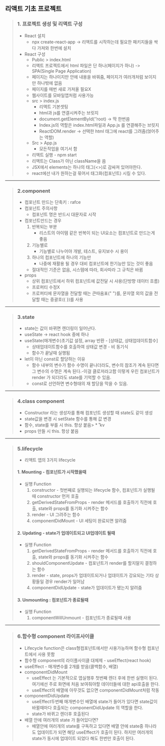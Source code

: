 ## 리액트 기초 프로젝트
> ### 1. 프로젝트 생성 및 리액트 구성
>* React 설치
>    * npx create-react-app -> 리액트를 시작하는데 필요한 패키지들을 싹다 가져와 한번에 설치 
>* React 구성
>   * Public > index.html
>   * 리액트 프로젝트에서 html 파일은 단 하나(페이지가 하나) -> SPA(Single Page Application)
>   * 페이지는 하나이지만 안에 내용을 바꿔줌, 페이지가 여러개처럼 보이지만 하나밖에 없음
>   * 페이지를 매번 새로 가져올 필요X
>   * 웹사이트를 모바일앱처럼 사용가능
>   * src > index.js
>       * 리액트 기본셋팅
>       * html과 js를 연결시켜주는 브릿지
>       * document.getElementById(‘’root) -> 딱 한번씀
>       * Index.js의 역할은 index.html파일과 App.js 를 연결해주는 브릿지
>       * ReactDOM.render -> 선택한 html 태그에 react를 그려줌(얹어주는 역할)
>   * Src > App.js
>       * 모든작업을 여기서 함
>   * 리액트 실행 - npm start
>   * 리액트는 Class가 아닌 className을 씀
>   * JSX에서 elements는 하나의 태그(<>)로 감싸져 있어야한다.
>   * react에선 내가 원하는걸 묶어서 태그화(컴포넌트) 시킬 수 있다.
***
> ### 2.component
> * 컴포넌트 만드는 단축키 : rafce
> * 컴포넌트 주의사항
>   * 컴포넌트 명은 반드시 대문자로 시작
> * 컴포넌트만드는 경우
>   1. 반복되는 부분
>       * 리스트의 아이템 같은 반복이 되는 UI요소는 컴포넌트로 만드는게 좋음
>   2. 기능별로 
>       * 기능별로 나누어야 개발, 테스트, 유지보수 시 용이
>   3. 하나의 컴포넌트에 하나의 기능만 
>        * 나중에 재활용 될 경우 대비 컴포넌트에 한기능만 있는 것이 좋음
>   * 절대적인 기준은 없음, 시스템에 따라, 회사따라 그 규칙은 바뀜
> * props
>   * 상위 컴포넌트에서 하위 컴포넌트에 값전달 시 사용(단방향 데이터  흐름)
>   * 프로퍼티 수정X
>   * 프로퍼티에 문자열을 전달할 때는 큰따옴표(" ")를, 문자열 외의 값을 전달할 때는 중괄호({ })를 사용
*** 
> ### 3.state
> * state는 값이 바뀌면 렌더링이 일어난다.
> * useState -> react hook 중에 하나
> * useState(매개변수)초기값 설정, array 반환 - [상태값, 상태업데이트함수]
>   * 상태업데이트함수를 호출하여 상태값 변경 - 비 동기식
>   * 함수가 끝날때 실행됨
>* let이 아닌 const로 할당하는 이유
>   * 함수 내부의 변수가 함수 수명이 끝나더라도, 변수의 참조가 계속 된다면 그 변수의 수명은 계속 된다.-이걸 클로저라고함 이렇게 우린 컴포넌트가 render 가 되더라도 state를 기억할 수 있음.
>   * const로 선언하면 변수형태의 재 할당을 막을 수 있음.
*** 
> ### 4.class component
> * Constructor 라는 생성자를 통해 컴포넌트 생성할 때 state도 같이 생성
> * state값을 변경 시 setState 함수를 통해 값 변경
> * 함수, state를 부를 시 this. 항상 붙음> * ˚kv
> * props 만들 시 this. 항상 붙음
*** 
> ### 5.lifecycle
> * 리액트 앱의 3가지 lifecycle
> #### 1. Mounting - 컴포넌트가 시작했을때
> * 실행 Function
>    1. constructor - 첫번째로 실행되는 lifecycle 함수, 컴포넌트가 실행될 때 constructor 먼저 호출
>    2. getDerivedStateFromProps - render 메서드를 호출하기 직전에 호출, state와 props를 동기화 시켜주는 함수
>    3. render - UI 그려주는 함수
>    4. componentDidMount - UI 세팅이 완료되면 알려줌
> #### 2. Updating - state가 업데이트되고 UI업데이트 될때
> * 실행 Function
>    1. getDerivedStateFromProps - render 메서드를 호출하기 직전에 호출, state와 props를 동기화 시켜주는 함수
>    2. shouldComponentUpdate - 컴포넌트가 render를 할지말지 결정하는 함수
>    3. render - state, props가 업데이트되거나 업데이트가 강요되는 기타 상황들일 경우 render가 일어남
>    4. componentDidUpdate - state가 업데이트가 됐는지 알려줌
> #### 3. Unmounting : 컴포넌트가 종료될때
> * 실행 Function
>    1. componentWillUnmount - 컴포넌트가 종료될때 사용
*** 
> ### 6.함수형 component 라이프사이클
> * Lifecycle function은 class형컴포넌트에서만 사용가능하며 함수형 컴포넌트에서 사용 못함
> * 함수형 component의 라이플사이클 대체제 - useEffect(react hook)
> * useEffect - 매개변수를 2개를 받음(콜백함수, 배열)
> * componentDidMount
>   * useEffect 는 기본적으로 앱실행후 첫번째 렌더 후에 한번 실행이 된다.여기에선 주로 화면에 처음 보여줘야할 데이터들에 대한 api호출을 한다.
>   * useEffect의 배열에 아무것도 없으면 componentDidMount처럼 작동
> * componentDidUpdate
>   * useEffect두번째 매개변수인 배열에 state가 들어가 있다면 state값이 바뀔때마다 호출되는 componentDidUpdate 의 역할을 한다.
>   * state가 바뀌고 렌더후 호출된다
> * 배열 안에 여러개의 state 가 들어있다면?
>   * 배열안에 여러개의 state를 구독하고 있다면 배열 안에 state중 하나라도 업데이트가 되면 해당 useEffect가 호출이 된다. 하지만 여러개의 state가 동시에 업데이트 되었다 해도 한번만 호출이 된다.
